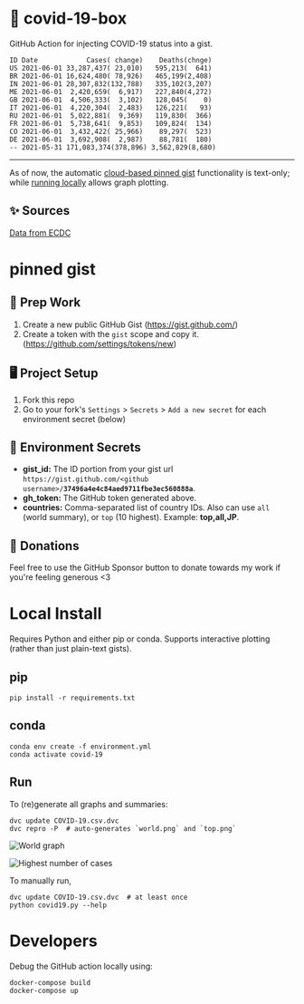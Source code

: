 # 🏥 covid-19-box

GitHub Action for injecting COVID-19 status into a gist.

```
ID Date            Cases( change)    Deaths(chnge)
US 2021-06-01 33,287,437( 23,010)   595,213(  641)
BR 2021-06-01 16,624,480( 78,926)   465,199(2,408)
IN 2021-06-01 28,307,832(132,788)   335,102(3,207)
ME 2021-06-01  2,420,659(  6,917)   227,840(4,272)
GB 2021-06-01  4,506,333(  3,102)   128,045(    0)
IT 2021-06-01  4,220,304(  2,483)   126,221(   93)
RU 2021-06-01  5,022,881(  9,369)   119,830(  366)
FR 2021-06-01  5,738,641(  9,853)   109,824(  134)
CO 2021-06-01  3,432,422( 25,966)    89,297(  523)
DE 2021-06-01  3,692,908(  2,987)    88,781(  180)
-- 2021-05-31 171,083,374(378,896) 3,562,829(8,680)
```

---

As of now, the automatic [cloud-based pinned gist](#pinned-gist) functionality is text-only;
while [running locally](#local-install) allows graph plotting.

## ✨ Sources

[Data from ECDC](https://www.ecdc.europa.eu/en/publications-data/download-todays-data-geographic-distribution-covid-19-cases-worldwide)

# pinned gist

## 🎒 Prep Work
1. Create a new public GitHub Gist (https://gist.github.com/)
1. Create a token with the `gist` scope and copy it. (https://github.com/settings/tokens/new)

## 🖥 Project Setup
1. Fork this repo
1. Go to your fork's `Settings` > `Secrets` > `Add a new secret` for each environment secret (below)

## 🤫 Environment Secrets
- **gist_id:** The ID portion from your gist url `https://gist.github.com/<github username>/`**`37496a4e4c84aed9711fbe3ec560888a`**.
- **gh_token:** The GitHub token generated above.
- **countries:** Comma-separated list of country IDs. Also can use `all` (world summary), or `top` (10 highest). Example: **top,all,JP**.

## 💸 Donations

Feel free to use the GitHub Sponsor button to donate towards my work if you're feeling generous <3

# Local Install

Requires Python and either pip or conda. Supports interactive plotting (rather than just plain-text gists).

## pip

```
pip install -r requirements.txt
```

## conda

```
conda env create -f environment.yml
conda activate covid-19
```

## Run

To (re)generate all graphs and summaries:

```
dvc update COVID-19.csv.dvc
dvc repro -P  # auto-generates `world.png` and `top.png`
```

![World graph](world.png)

![Highest number of cases](top.png)

To manually run,

```
dvc update COVID-19.csv.dvc  # at least once
python covid19.py --help
```

# Developers

Debug the GitHub action locally using:

```
docker-compose build
docker-compose up
```
